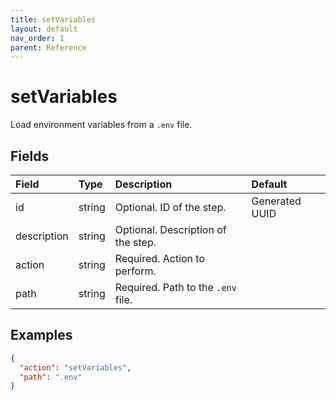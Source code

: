 ```yaml
---
title: setVariables
layout: default
nav_order: 1
parent: Reference
---
```



# setVariables




Load environment variables from a `.env` file.

## Fields

Field | Type | Description | Default
:-- | :-- | :-- | :--
id | string |  Optional. ID of the step. | Generated UUID
description | string |  Optional. Description of the step. | 
action | string |  Required. Action to perform. | 
path | string |  Required. Path to the `.env` file. | 

## Examples

```json
{
  "action": "setVariables",
  "path": ".env"
}
```
